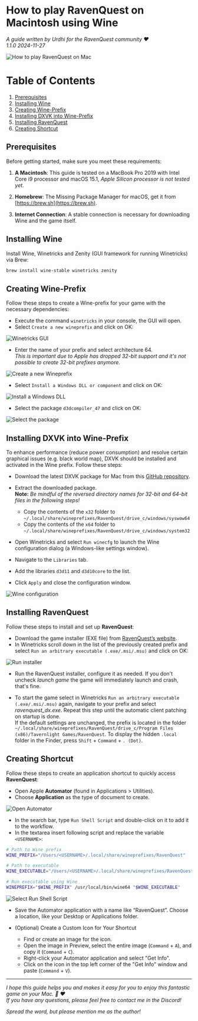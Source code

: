# How to play RavenQuest on Macintosh using Wine

*A guide written by Urdhi for the RavenQuest community :heart:*  
*1.1.0 2024-11-27*

![How to play RavenQuest on Mac](.assets/header.png)

# Table of Contents
1. [Prerequisites](#prerequisites)
2. [Installing Wine](#installing-wine)
3. [Creating Wine-Prefix](#creating-wine-prefix)
4. [Installing DXVK into Wine-Prefix](#installing-dxvk-into-wine-prefix)
5. [Installing RavenQuest](#installing-ravenquest)
6. [Creating Shortcut](#creating-shortcut)


## Prerequisites
Before getting started, make sure you meet these requirements:

1. **A Macintosh**:
  This guide is tested on a MacBook Pro 2019 with Intel Core i9 processor and macOS 15.1, *Apple Silicon processor is not tested yet*.

2. **Homebrew**:
  The Missing Package Manager for macOS, get it from [https://brew.sh](https://brew.sh).

3. **Internet Connection**: A stable connection is necessary for downloading Wine and the game itself.


## Installing Wine
Install Wine, Winetricks and Zenity (GUI framework for running Winetricks) via Brew:
 ```BASH
 brew install wine-stable winetricks zenity
 ```


## Creating Wine-Prefix
Follow these steps to create a Wine-prefix for your game with the necessary dependencies:

- Execute the command `winetricks` in your console, the GUI will open.  
- Select `Create a new wineprefix` and click on OK:

![Winetricks GUI](.assets/create-wine-prefix_01.png)

- Enter the name of your prefix and select architecture 64.  
  *This is important due to Apple has dropped 32-bit support and it's not possible to create 32-bit prefixes anymore.*

![Create a new Wineprefix](.assets/create-wine-prefix_02.png)

- Select `Install a Windows DLL or component` and click on OK:

![Install a Windows DLL](.assets/create-wine-prefix_03.png)

- Select the package `d3dcompiler_47` and click on OK:

![Select the package](.assets/create-wine-prefix_04.png)


## Installing DXVK into Wine-Prefix
To enhance performance (reduce power consumption) and resolve certain graphical issues (e.g. black world map), DXVK should be installed and activated in the Wine prefix. Follow these steps:

- Download the latest DXVK package for Mac from this [GitHub repository](https://github.com/Gcenx/DXVK-macOS/releases/).

- Extract the downloaded package.  
 **Note:** *Be mindful of the reversed directory names for 32-bit and 64-bit files in the following steps!*

  - Copy the contents of the `x32` folder to `~/.local/share/wineprefixes/RavenQuest/drive_c/windows/syswow64`
  - Copy the contents of the `x64` folder to `~/.local/share/wineprefixes/RavenQuest/drive_c/windows/system32`


- Open Winetricks and select `Run winecfg` to launch the Wine configuration dialog (a Windows-like settings window).

- Navigate to the `Libraries` tab.

- Add the libraries `d3d11` and `d3d10core` to the list.

- Click `Apply` and close the configuration window.

![Wine configuration](.assets/installing_dxvk_into_wine-prefix_01.png)


## Installing RavenQuest
Follow these steps to install and set up **RavenQuest**:

- Download the game installer (EXE file) from [RavenQuest’s website](https://ravenquest.io).
- In Winetricks scroll down in the list of the previously created prefix and select `Run an arbitrary executable (.exe/.msi/.msu)` and click on OK:

![Run installer](.assets/installing-ravenquest_01.png)

- Run the RavenQuest installer, configure it as needed. If you don't uncheck *launch game* the game will immediately launch and crash, that's fine.

- To start the game select in Winetricks `Run an arbitrary executable (.exe/.msi/.msu)` again, navigate to your prefix and select *ravenquest_dx.exe*. Repeat this step until the automatic client patching on startup is done.  
If the default settings are unchanged, the prefix is located in the folder `~/.local/share/wineprefixes/RavenQuest/drive_c/Program Files (x86)/Tavernlight Games/RavenQuest`. To display the hidden `.local` folder in the Finder, press `Shift` + `Command` + `. (Dot)`.


## Creating Shortcut
Follow these steps to create an application shortcut to quickly access **RavenQuest**:

- Open Apple **Automator** (found in Applications > Utilities).
- Choose **Application** as the type of document to create.

![Open Automator](.assets/creating-shortcut_01.png)

- In the search bar, type `Run Shell Script` and double-click on it to add it to the workflow.
- In the textarea insert following script and replace the variable `<USERNAME>`:

```BASH
# Path to Wine prefix
WINE_PREFIX="/Users/<USERNAME>/.local/share/wineprefixes/RavenQuest"

# Path to executable
WINE_EXECUTABLE="/Users/<USERNAME>/.local/share/wineprefixes/RavenQuest/drive_c/Program Files (x86)/Tavernlight Games/RavenQuest/ravenquest_dx.exe"

# Run executable using Wine
WINEPREFIX="$WINE_PREFIX" /usr/local/bin/wine64 "$WINE_EXECUTABLE"
```

![Select Run Shell Script](.assets/creating-shortcut_02.png)

- Save the Automator application with a name like “RavenQuest”. Choose a location, like your Desktop or Applications folder.

- (Optional) Create a Custom Icon for Your Shortcut
  - Find or create an image for the icon.
  - Open the image in Preview, select the entire image (`Command` + `A`), and copy it (`Command` + `C`).
  - Right-click your Automator application and select "Get Info".
  - Click on the icon in the top left corner of the "Get Info" window and paste (`Command` + `V`).


---

*I hope this guide helps you and makes it easy for you to enjoy this fantastic game on your Mac. :apple: :heart:  
If you have any questions, please feel free to contact me in the Discord!*

*Spread the word, but please mention me as the author!*

